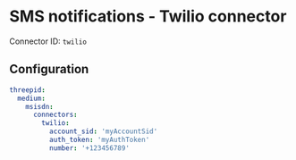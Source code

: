 # SMS notifications - Twilio connector
Connector ID: `twilio`

## Configuration
```yaml
threepid:
  medium:
    msisdn:
      connectors:
        twilio:
          account_sid: 'myAccountSid'
          auth_token: 'myAuthToken'
          number: '+123456789'
```
